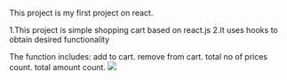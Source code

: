 This project is my first project on react.

1.This project is simple shopping cart based on react.js
2.It uses hooks to obtain desired functionality

The function includes:
add to cart.
remove from cart.
total no of prices count.
total amount count.
<img src="google.com/test">